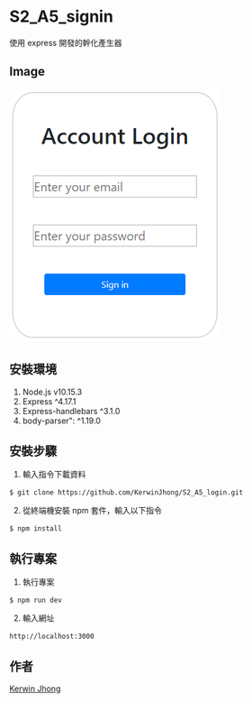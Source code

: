 # S2_A5_signin

使用 express 開發的幹化產生器

## Image

![image](https://github.com/KerwinJhong/S2_A5_login/blob/master/account-login.PNG)

## 安裝環境

1. Node.js v10.15.3
2. Express ^4.17.1
3. Express-handlebars ^3.1.0
4. body-parser": ^1.19.0

## 安裝步驟

1. 輸入指令下載資料

```
$ git clone https://github.com/KerwinJhong/S2_A5_login.git
```

2. 從終端機安裝 npm 套件，輸入以下指令

```
$ npm install
```

## 執行專案

1. 執行專案

```
$ npm run dev
```

2. 輸入網址

```
http://localhost:3000
```

## 作者

[Kerwin Jhong](https://github.com/KerwinJhong)